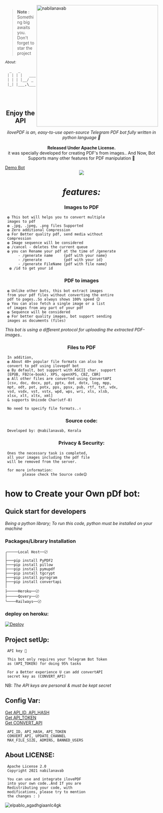 <img src="https://user-images.githubusercontent.com/53673312/198794972-db2dbd96-214d-4ffc-ba90-b22ad42276e8.jpg" align="right" alt="nabilanavab" width="400px" height="400px">

> **Note** 
> : Something big awaits you. Don't forget to star the project

<small><i>About:</i></small>

```py
  _   _                  ___  ___  _____ ™
 | | | |   _____ _____  | _ \|   \|  __| 
 | | | |__/ _ \ V / -_) |  _/| |) |  _|  
 |_| |___,\___/\_/\___| |_|  |___/|_|    
                         [Nabil A Navab] 
                         Email: nabilanavab@gmail.com
                         Telegram: @nabilanavab
```

<div align="center">

## Enjoy the API

<i>ilovePDF is an, easy-to-use open-source Telegram PDF bot fully written in python language 🐍</i>
<br><br>
<b>Released Under Apache License.</b><br>
it was specially developed for creating PDF's from images.. And Now, Bot Supports many other features for PDF manipulation 🦾
</div>
<a href="https://telegram.dog/ilovepdf_bot">Demo Bot</a>

<div align="center">

<img src="https://telegra.ph/file/ec0047cc76e7080f818ff.png">

<h1><i>features:</i></h1>
<h3>Images to PDF</h3>
</div>

     ◍ This bot will helps you to convert multiple
     images to pdf
     ◍ .jpg, .jpeg, .png files Supported
     ◍ Zero additional Compression
     ◍ For Better quality pdf, send media without
     Compression
     ◍ Image sequence will be considered
     ◍ /cancel - deletes the current queue
     ◍ you can Rename your pdf at the time of /generate
          - /generate name     {pdf with your name}
          - /generate          {pdf with your id}
          - /generate FileName {pdf with file name}
      ◍ /id to get your id

<h3 align="center">PDF to images</h3>

     ◍ Unlike other bots, this bot extract images 
     from your pdf files without converting the entire
     pdf to pages..So always shows 100% speed 😉
     ◍ You can also fetch a single image or a list
     of images from any part of your pdf 
     ◍ Sequence will be considered
     ◍ For better quality images, bot support sending
     images as documents (files)
     
<em align="center">This bot is using a different protocol for uploading 
the extracted PDF-images..</em>

<h3 align="center">Files to PDF</h3>

     In addition,
     ◍ About 40+ popular file formats can also be
     convert to pdf using ilovepdf bot
     ◍ By default, bot support with ASCII char. support
     [EPUB, FB2(e-book), XPS, openXPS, CBZ, CBR]
     ◍ All other files are converted using ConvertAPI
     [csv, doc, docx, ppt, pptx, dot, dotx, log, mpp,
     mpt, odt, pot, potx, pps, ppsx, pub, rtf, txt, vdx,
     vsd, vsdx, vst, vstx, wpd, wps, wri, xls, xlsb,
     xlsx, xlt, xltx, xml]
     & supports Unicode Char(utf-8)
     
     No need to specify file formats..✌️

<h3 align="center">Source code:</h3>

     Developed by: @nabilanavab, Kerala

<h3 align="center">Privacy & Security:</h3>

     Ones the necessary task is completed,
     all your images including the pdf file
     will be removed from the server.
     
     for more information:
            please check the Source code😌

# how to Create your Own pDf bot:<br>
## Quick start for developers

<i>Being a python library; To run this code, python must be installed on your machine</i>

### Packages/Library Installation

    ╭─────Local Host──〄
    │
    ├───pip install PyPDF2
    ├───pip install pillow
    ├───pip install pymupdf
    ├───pip install tgcrypt
    ├───pip install pyrogram
    ├───pip install convertapi
    │
    ├─────Heroku──〄
    ├─────Qovery──〄
    ╰────Railways──〄

### deploy on heroku:
[![Deploy](https://www.herokucdn.com/deploy/button.svg)](https://heroku.com/deploy?template=https://github.com/tshergh/ilovepdf)

## Project setUp:

     API key 🔑
     
     This bot only requires your Telegram Bot Token
     as (API_TOKEN) for doing 95% tasks
     
     For a Better experience U can add convertAPI 
     secret key as (CONVERT_API)

   NB: <i>The API keys are personal & must be kept secret </i>
   
## Config Var:

<a href="https://my.telegram.org">Get API\_ID, API\_HASH</a><br>
<a href="https://telegram.dog/botfather">Get API_TOKEN</a><br>
<a href="https://www.convertapi.com/a/signup">Get CONVERT_API</a>

     API_ID, API_HASH, API_TOKEN
     CONVERT_API, UPDATE_CHANNEL
     MAX_FILE_SIZE, ADMINS, BANNED_USERS

## About LICENSE:

     Apache License 2.0
     Copyright 2021 nabilanavab
     
     You can use and integrate ilovePDF 
     into your own code..And If you are
     Redistributing your code, with 
     modifications, please try to mention
     the changes : )

![elpablo_agadhgiaanlc4gk](https://user-images.githubusercontent.com/53673312/129444963-ac9d4fe6-1be3-4b89-979b-f442e46234ab.png)
